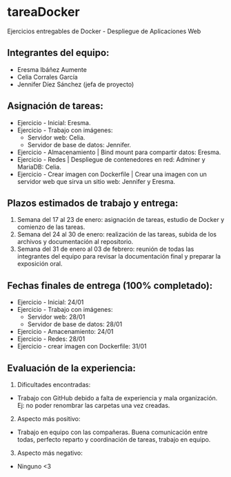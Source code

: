# tareaDocker
Ejercicios entregables de Docker - Despliegue de Aplicaciones Web

## Integrantes del equipo:
  - Eresma Ibáñez Aumente
  - Celia Corrales García
  - Jennifer Díez Sánchez (jefa de proyecto)

## Asignación de tareas:

- Ejercicio - Inicial: Eresma.
- Ejercicio - Trabajo con imágenes:
   - Servidor web: Celia.
   - Servidor de base de datos: Jennifer.
- Ejercicio - Almacenamiento | Bind mount para compartir datos: Eresma.
- Ejercicio - Redes | Despliegue de contenedores en red: Adminer y MariaDB: Celia.
- Ejercicio - Crear imagen con Dockerfile | Crear una imagen con un servidor web que sirva un sitio web: Jennifer y Eresma.

## Plazos estimados de trabajo y entrega:

1. Semana del 17 al 23 de enero: asignación de tareas, estudio de Docker y comienzo de las tareas.
2. Semana del 24 al 30 de enero: realización de las tareas, subida de los archivos y documentación al repositorio.
3. Semana del 31 de enero al 03 de febrero:  reunión de todas las integrantes del equipo para revisar la documentación final y preparar la exposición oral.

## Fechas finales de entrega (100% completado):

  - Ejercicio - Inicial: 24/01
  - Ejercicio - Trabajo con imágenes:
    - Servidor web: 28/01
    - Servidor de base de datos: 28/01
  - Ejercicio - Amacenamiento: 24/01
  - Ejercicio - Redes: 28/01
  - Ejercicio - crear imagen con Dockerfile: 31/01

## Evaluación de la experiencia:

1. Dificultades encontradas:
  - Trabajo con GitHub debido a falta de experiencia y mala organización. Ej: no poder renombrar las carpetas una vez creadas.

2. Aspecto más positivo:
  - Trabajo en equipo con las compañeras. Buena comunicación entre todas, perfecto reparto y coordinación de tareas, trabajo en equipo.
  
3. Aspecto más negativo:
  - Ninguno <3
